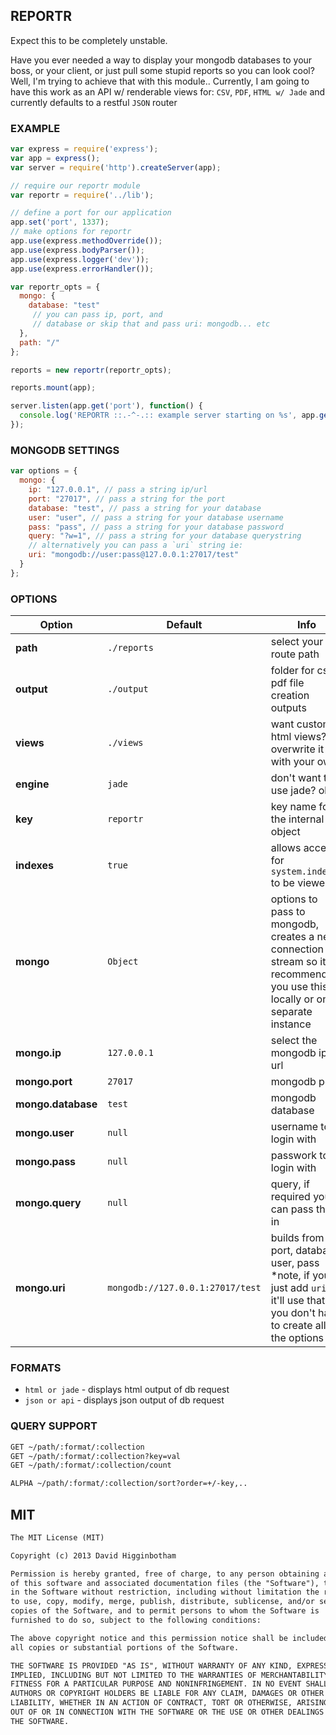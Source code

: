 ## REPORTR

Expect this to be completely unstable.

Have you ever needed a way to display your mongodb databases to your boss, or your client, or just pull some stupid reports so you can look cool? Well, I'm trying to achieve that with this module.. Currently, I am going to have this work as an API w/ renderable views for: `CSV`, `PDF`, `HTML w/ Jade` and currently defaults to a restful `JSON` router

### EXAMPLE
```js
var express = require('express');
var app = express();
var server = require('http').createServer(app);

// require our reportr module
var reportr = require('../lib');

// define a port for our application
app.set('port', 1337);
// make options for reportr
app.use(express.methodOverride());
app.use(express.bodyParser());
app.use(express.logger('dev'));
app.use(express.errorHandler());

var reportr_opts = {
  mongo: {
    database: "test"
     // you can pass ip, port, and 
     // database or skip that and pass uri: mongodb... etc
  },
  path: "/"
};

reports = new reportr(reportr_opts);

reports.mount(app);

server.listen(app.get('port'), function() {
  console.log('REPORTR ::.-^-.:: example server starting on %s', app.get('port'));
});
```

### MONGODB SETTINGS
```js
var options = {
  mongo: {
    ip: "127.0.0.1", // pass a string ip/url
    port: "27017", // pass a string for the port
    database: "test", // pass a string for your database
    user: "user", // pass a string for your database username
    pass: "pass", // pass a string for your database password
    query: "?w=1", // pass a string for your database querystring
    // alternatively you can pass a `uri` string ie:
    uri: "mongodb://user:pass@127.0.0.1:27017/test"
  }
};
```

### OPTIONS
Option | Default | Info
--- | --- | ---
**path** | `./reports` | select your route path
**output** | `./output` | folder for csv, pdf file creation outputs
**views** | `./views` | want custom html views? overwrite it with your own.
**engine** | `jade` | don't want to use jade? ok.
**key** | `reportr` | key name for the internal `req` object
**indexes** | `true` | allows access for `system.indexes` to be viewed
**mongo** | `Object` | options to pass to mongodb, creates a new connection stream so it is recommended you use this locally or on a separate instance 
**mongo.ip** | `127.0.0.1` | select the mongodb ip or url
**mongo.port** | `27017` | mongodb port
**mongo.database** | `test` | mongodb database 
**mongo.user** | `null` | username to login with 
**mongo.pass** | `null` | passwork to login with
**mongo.query** | `null` | query, if required you can pass this in
**mongo.uri** | `mongodb://127.0.0.1:27017/test` | builds from ip, port, database, user, pass *note, if you just add `uri` it'll use that so you don't have to create all the options

### FORMATS

- `html or jade` - displays html output of db request
- `json or api` - displays json output of db request


### QUERY SUPPORT
```md
GET ~/path/:format/:collection
GET ~/path/:format/:collection?key=val
GET ~/path/:format/:collection/count

ALPHA ~/path/:format/:collection/sort?order=+/-key,..
```

## MIT
```md
The MIT License (MIT)

Copyright (c) 2013 David Higginbotham 

Permission is hereby granted, free of charge, to any person obtaining a copy
of this software and associated documentation files (the "Software"), to deal
in the Software without restriction, including without limitation the rights
to use, copy, modify, merge, publish, distribute, sublicense, and/or sell
copies of the Software, and to permit persons to whom the Software is
furnished to do so, subject to the following conditions:

The above copyright notice and this permission notice shall be included in
all copies or substantial portions of the Software.

THE SOFTWARE IS PROVIDED "AS IS", WITHOUT WARRANTY OF ANY KIND, EXPRESS OR
IMPLIED, INCLUDING BUT NOT LIMITED TO THE WARRANTIES OF MERCHANTABILITY,
FITNESS FOR A PARTICULAR PURPOSE AND NONINFRINGEMENT. IN NO EVENT SHALL THE
AUTHORS OR COPYRIGHT HOLDERS BE LIABLE FOR ANY CLAIM, DAMAGES OR OTHER
LIABILITY, WHETHER IN AN ACTION OF CONTRACT, TORT OR OTHERWISE, ARISING FROM,
OUT OF OR IN CONNECTION WITH THE SOFTWARE OR THE USE OR OTHER DEALINGS IN
THE SOFTWARE.
```